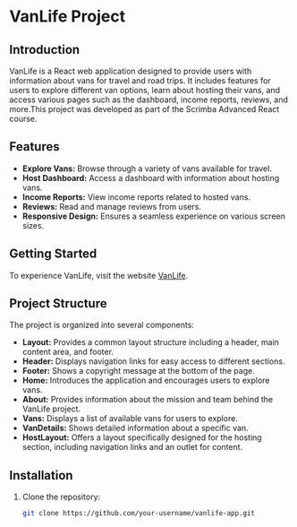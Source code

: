 # VanLife Project

## Introduction
VanLife is a React web application designed to provide users with information about vans for travel and road trips. It includes features for users to explore different van options, learn about hosting their vans, and access various pages such as the dashboard, income reports, reviews, and more.This project was developed as part of the Scrimba Advanced React course.

## Features

- **Explore Vans:** Browse through a variety of vans available for travel.
- **Host Dashboard:** Access a dashboard with information about hosting vans.
- **Income Reports:** View income reports related to hosted vans.
- **Reviews:** Read and manage reviews from users.
- **Responsive Design:** Ensures a seamless experience on various screen sizes.

## Getting Started

To experience VanLife, visit the website [VanLife](https://spectacular-buttercream-a6da41.netlify.app/).

## Project Structure

The project is organized into several components:

- **Layout:** Provides a common layout structure including a header, main content area, and footer.
- **Header:** Displays navigation links for easy access to different sections.
- **Footer:** Shows a copyright message at the bottom of the page.
- **Home:** Introduces the application and encourages users to explore vans.
- **About:** Provides information about the mission and team behind the VanLife project.
- **Vans:** Displays a list of available vans for users to explore.
- **VanDetails:** Shows detailed information about a specific van.
- **HostLayout:** Offers a layout specifically designed for the hosting section, including navigation links and an outlet for content.

## Installation

1. Clone the repository:

   ```bash
   git clone https://github.com/your-username/vanlife-app.git

